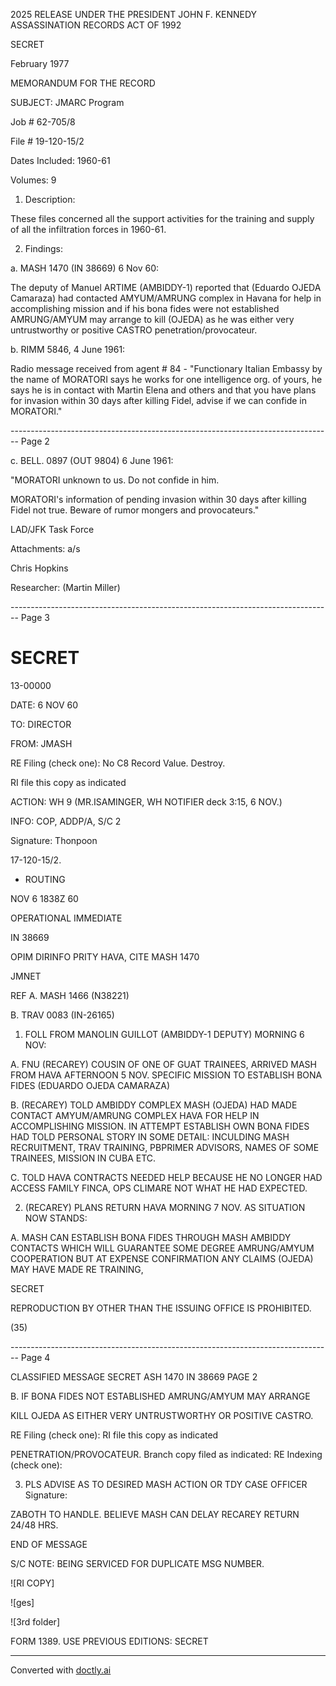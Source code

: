 2025 RELEASE UNDER THE PRESIDENT JOHN F. KENNEDY ASSASSINATION RECORDS ACT OF 1992

SECRET

February 1977

MEMORANDUM FOR THE RECORD

SUBJECT: JMARC Program

Job # 62-705/8

File # 19-120-15/2

Dates Included: 1960-61

Volumes: 9

1. Description:

These files concerned all the support activities
for the training and supply of all the infiltration forces
in 1960-61.

2. Findings:

a. MASH 1470 (IN 38669) 6 Nov 60:

The deputy of Manuel ARTIME (AMBIDDY-1) reported that (Eduardo OJEDA Camaraza) had contacted
AMYUM/AMRUNG complex in Havana for help in accomplishing
mission and if his bona fides were not established
AMRUNG/AMYUM may arrange to kill (OJEDA) as he was either
very untrustworthy or positive CASTRO penetration/provocateur.

b. RIMM 5846, 4 June 1961:

Radio message received from agent # 84 -
"Functionary Italian Embassy by the name of MORATORI says
he works for one intelligence org. of yours, he says he is
in contact with Martin Elena and others and that you have
plans for invasion within 30 days after killing Fidel,
advise if we can confide in MORATORI."


-------------------------------------------------------------------------------- Page 2

c. BELL. 0897 (OUT 9804) 6 June 1961:

"MORATORI unknown to us. Do not confide in him.

MORATORI's information of pending invasion within 30 days after killing Fidel not true. Beware of rumor mongers and provocateurs."

LAD/JFK Task Force

Attachments: a/s

Chris Hopkins

Researcher: (Martin Miller)


-------------------------------------------------------------------------------- Page 3

# SECRET

13-00000

DATE: 6 NOV 60

TO: DIRECTOR

FROM: JMASH

RE Filing (check one):
No C8 Record Value. Destroy.

RI file this copy as indicated

ACTION: WH 9 (MR.ISAMINGER, WH NOTIFIER deck 3:15, 6 NOV.)

INFO: COP, ADDP/A, S/C 2

Signature: Thonpoon

17-120-15/2.

* ROUTING

NOV 6 1838Z 60

OPERATIONAL IMMEDIATE

IN 38669

OPIM DIRINFO PRITY HAVA, CITE MASH 1470

JMNET

REF A. MASH 1466 (N38221)

B. TRAV 0083 (IN-26165)

1. FOLL FROM MANOLIN GUILLOT (AMBIDDY-1 DEPUTY) MORNING 6 NOV:

A. FNU (RECAREY) COUSIN OF ONE OF GUAT TRAINEES, ARRIVED MASH FROM HAVA AFTERNOON 5 NOV. SPECIFIC MISSION TO ESTABLISH BONA FIDES (EDUARDO OJEDA CAMARAZA)

B. (RECAREY) TOLD AMBIDDY COMPLEX MASH (OJEDA) HAD MADE CONTACT AMYUM/AMRUNG COMPLEX HAVA FOR HELP IN ACCOMPLISHING MISSION. IN ATTEMPT ESTABLISH OWN BONA FIDES HAD TOLD PERSONAL STORY IN SOME DETAIL: INCULDING MASH RECRUITMENT, TRAV TRAINING, PBPRIMER ADVISORS, NAMES OF SOME TRAINEES, MISSION IN CUBA ETC.

C. TOLD HAVA CONTRACTS NEEDED HELP BECAUSE HE NO LONGER HAD ACCESS FAMILY FINCA, OPS CLIMARE NOT WHAT HE HAD EXPECTED.

2. (RECAREY) PLANS RETURN HAVA MORNING 7 NOV. AS SITUATION NOW STANDS:

A. MASH CAN ESTABLISH BONA FIDES THROUGH MASH AMBIDDY CONTACTS WHICH WILL GUARANTEE SOME DEGREE AMRUNG/AMYUM COOPERATION BUT AT EXPENSE CONFIRMATION ANY CLAIMS (OJEDA) MAY HAVE MADE RE TRAINING,

SECRET

REPRODUCTION BY OTHER THAN THE ISSUING OFFICE IS PROHIBITED.

(35)


-------------------------------------------------------------------------------- Page 4

CLASSIFIED MESSAGE
SECRET
ASH 1470
IN 38669 PAGE 2

B. IF BONA FIDES NOT ESTABLISHED AMRUNG/AMYUM MAY ARRANGE

KILL OJEDA AS EITHER VERY UNTRUSTWORTHY OR POSITIVE CASTRO.

RE Filing (check one):
RI file this copy as indicated

PENETRATION/PROVOCATEUR.
Branch copy filed as indicated:
RE Indexing (check one):

3. PLS ADVISE AS TO DESIRED MASH ACTION OR TDY CASE OFFICER
   Signature:

ZABOTH TO HANDLE. BELIEVE MASH CAN DELAY RECAREY RETURN 24/48 HRS.

END OF MESSAGE

S/C NOTE: BEING SERVICED FOR DUPLICATE MSG NUMBER.

![RI COPY]

![ges]

![3rd folder]

FORM 1389. USE PREVIOUS
EDITIONS:
SECRET


---
Converted with [doctly.ai](https://doctly.ai)
